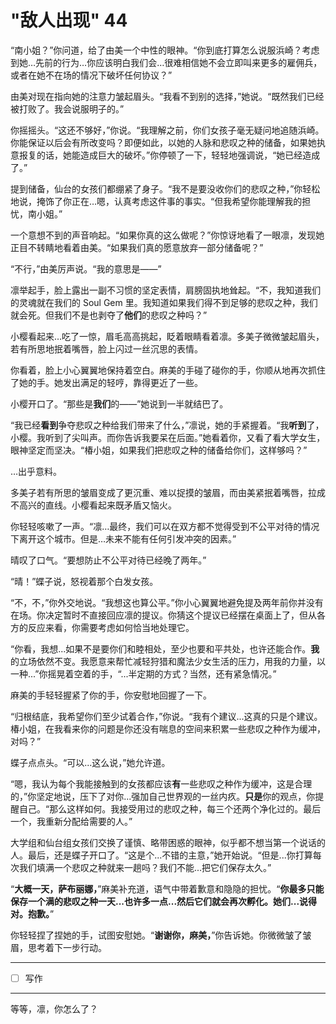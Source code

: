 # "敌人出现" 44

“南小姐？”你问道，给了由美一个中性的眼神。“你到底打算怎么说服浜崎？考虑到她…先前的行为…你应该明白我们会…很难相信她不会立即叫来更多的雇佣兵，或者在她不在场的情况下破坏任何协议？”

由美对现在指向她的注意力皱起眉头。“我看不到别的选择，”她说。“既然我们已经被打败了。我会说服明子的。”

你摇摇头。“这还不够好，”你说。“我理解之前，你们女孩子毫无疑问地追随浜崎。你能保证以后会有所改变吗？即便如此，以她的人脉和悲叹之种的储备，如果她执意报复的话，她能造成巨大的破坏。”你停顿了一下，轻轻地强调说，“她已经造成了。”

提到储备，仙台的女孩们都绷紧了身子。“我不是要没收你们的悲叹之种，”你轻松地说，掩饰了你正在…嗯，认真考虑这件事的事实。“但我希望你能理解我的担忧，南小姐。”

一个意想不到的声音响起。“如果你真的这么做呢？”你惊讶地看了一眼凛，发现她正目不转睛地看着由美。“如果我们真的愿意放弃一部分储备呢？”

“不行，”由美厉声说。“我的意思是——”

凛举起手，脸上露出一副不习惯的坚定表情，肩膀固执地耸起。“不，我知道我们的灵魂就在我们的 Soul Gem 里。我知道如果我们得不到足够的悲叹之种，我们就会死。但我们不是也剥夺了**他们**的悲叹之种吗？”

小樱看起来…吃了一惊，眉毛高高挑起，眨着眼睛看着凛。多美子微微皱起眉头，若有所思地抿着嘴唇，脸上闪过一丝沉思的表情。

你看着，脸上小心翼翼地保持着空白。麻美的手碰了碰你的手，你顺从地再次抓住了她的手。她发出满足的轻哼，靠得更近了一些。

小樱开口了。“那些是**我们**的——”她说到一半就结巴了。

“我已经**看到**争夺悲叹之种给我们带来了什么，”凛说，她的手紧握着。“我**听到**了，小樱。我听到了尖叫声。而你告诉我要呆在后面。”她看着你，又看了看大学女生，眼神坚定而坚决。“椿小姐，如果我们把悲叹之种的储备给你们，这样够吗？”

…出乎意料。

多美子若有所思的皱眉变成了更沉重、难以捉摸的皱眉，而由美紧抿着嘴唇，拉成不高兴的直线。小樱看起来既矛盾又恼火。

你轻轻咳嗽了一声。“凛…最终，我们可以在双方都不觉得受到不公平对待的情况下离开这个城市。但是…未来不能有任何引发冲突的因素。”

晴叹了口气。“要想防止不公平对待已经晚了两年。”

“晴！”蝶子说，怒视着那个白发女孩。

“不，不，”你外交地说。“我想这也算公平。”你小心翼翼地避免提及两年前你并没有在场。你决定暂时不直接回应凛的提议。你猜这个提议已经摆在桌面上了，但从各方的反应来看，你需要考虑如何恰当地处理它。

“你看，我想...如果不是要你们和睦相处，至少也要和平共处，也许还能合作。**我**的立场依然不变。我愿意来帮忙减轻狩猎和魔法少女生活的压力，用我的力量，以一种...”你摇晃着空着的手，“...半定期的方式？当然，还有紧急情况。”

麻美的手轻轻握紧了你的手，你安慰地回握了一下。

“归根结底，我希望你们至少试着合作，”你说。“我有个建议...这真的只是个建议。椿小姐，在我看来你的问题是你还没有喘息的空间来积累一些悲叹之种作为缓冲，对吗？”

蝶子点点头。“可以...这么说，”她允许道。

“嗯，我认为每个我能接触到的女孩都应该**有**一些悲叹之种作为缓冲，这是合理的，”你坚定地说，压下了对你...强加自己世界观的一丝内疚。**只是**你的观点，你提醒自己。“那么这样如何。我接受用过的悲叹之种，每三个还两个净化过的。最后一个，我重新分配给需要的人。”

大学组和仙台组女孩们交换了谨慎、略带困惑的眼神，似乎都不想当第一个说话的人。最后，还是蝶子开口了。“这是个...不错的主意，”她开始说。“但是...你打算每次我们填满一个悲叹之种就来一趟吗？我们不能...把它们保存太久。”

“**大概一天，萨布丽娜，**”麻美补充道，语气中带着歉意和隐隐的担忧。“**你最多只能保存一个满的悲叹之种一天...也许多一点...然后它们就会再次孵化。她们...说得对。抱歉。**”

你轻轻捏了捏她的手，试图安慰她。“**谢谢你，麻美，**”你告诉她。你微微皱了皱眉，思考着下一步行动。

---

- [ ] 写作

---

等等，凛，你怎么了？
